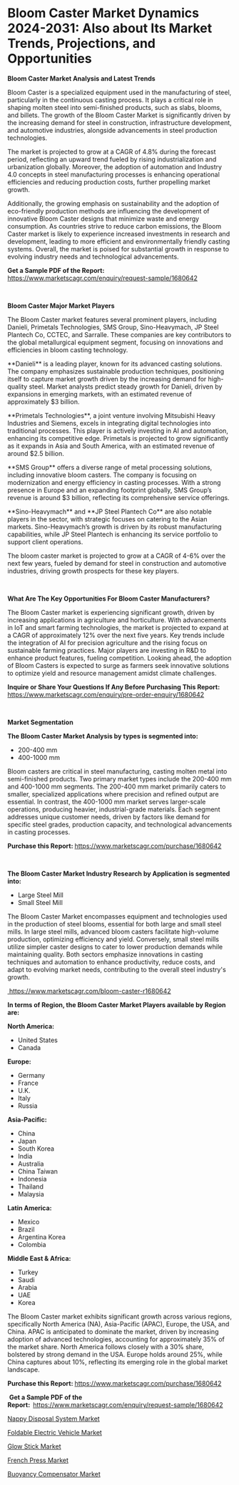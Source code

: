 <p><h1>Bloom Caster Market Dynamics 2024-2031: Also about Its Market Trends, Projections, and Opportunities</h1></p><p><strong>Bloom Caster Market Analysis and Latest Trends</strong></p>
<p><p>Bloom Caster is a specialized equipment used in the manufacturing of steel, particularly in the continuous casting process. It plays a critical role in shaping molten steel into semi-finished products, such as slabs, blooms, and billets. The growth of the Bloom Caster Market is significantly driven by the increasing demand for steel in construction, infrastructure development, and automotive industries, alongside advancements in steel production technologies.</p><p>The market is projected to grow at a CAGR of 4.8% during the forecast period, reflecting an upward trend fueled by rising industrialization and urbanization globally. Moreover, the adoption of automation and Industry 4.0 concepts in steel manufacturing processes is enhancing operational efficiencies and reducing production costs, further propelling market growth. </p><p>Additionally, the growing emphasis on sustainability and the adoption of eco-friendly production methods are influencing the development of innovative Bloom Caster designs that minimize waste and energy consumption. As countries strive to reduce carbon emissions, the Bloom Caster market is likely to experience increased investments in research and development, leading to more efficient and environmentally friendly casting systems. Overall, the market is poised for substantial growth in response to evolving industry needs and technological advancements.</p></p>
<p><strong>Get a Sample PDF of the Report:&nbsp;</strong> <a href="https://www.marketscagr.com/enquiry/request-sample/1680642?utm_campaign=1326&utm_medium=2&utm_source=Github&utm_content=ia&utm_term=04102024&utm_id=bloom-caster">https://www.marketscagr.com/enquiry/request-sample/1680642</a></p>
<p>&nbsp;</p>
<p><strong>Bloom Caster Major Market Players</strong></p>
<p><p>The Bloom Caster market features several prominent players, including Danieli, Primetals Technologies, SMS Group, Sino-Heavymach, JP Steel Plantech Co, CCTEC, and Sarralle. These companies are key contributors to the global metallurgical equipment segment, focusing on innovations and efficiencies in bloom casting technology.</p><p>**Danieli** is a leading player, known for its advanced casting solutions. The company emphasizes sustainable production techniques, positioning itself to capture market growth driven by the increasing demand for high-quality steel. Market analysts predict steady growth for Danieli, driven by expansions in emerging markets, with an estimated revenue of approximately $3 billion.</p><p>**Primetals Technologies**, a joint venture involving Mitsubishi Heavy Industries and Siemens, excels in integrating digital technologies into traditional processes. This player is actively investing in AI and automation, enhancing its competitive edge. Primetals is projected to grow significantly as it expands in Asia and South America, with an estimated revenue of around $2.5 billion.</p><p>**SMS Group** offers a diverse range of metal processing solutions, including innovative bloom casters. The company is focusing on modernization and energy efficiency in casting processes. With a strong presence in Europe and an expanding footprint globally, SMS Group’s revenue is around $3 billion, reflecting its comprehensive service offerings.</p><p>**Sino-Heavymach** and **JP Steel Plantech Co** are also notable players in the sector, with strategic focuses on catering to the Asian markets. Sino-Heavymach’s growth is driven by its robust manufacturing capabilities, while JP Steel Plantech is enhancing its service portfolio to support client operations.</p><p>The bloom caster market is projected to grow at a CAGR of 4-6% over the next few years, fueled by demand for steel in construction and automotive industries, driving growth prospects for these key players.</p></p>
<p>&nbsp;</p>
<p><strong>What Are The Key Opportunities For Bloom Caster Manufacturers?</strong></p>
<p><p>The Bloom Caster market is experiencing significant growth, driven by increasing applications in agriculture and horticulture. With advancements in IoT and smart farming technologies, the market is projected to expand at a CAGR of approximately 12% over the next five years. Key trends include the integration of AI for precision agriculture and the rising focus on sustainable farming practices. Major players are investing in R&D to enhance product features, fueling competition. Looking ahead, the adoption of Bloom Casters is expected to surge as farmers seek innovative solutions to optimize yield and resource management amidst climate challenges.</p></p>
<p><strong>Inquire or Share Your Questions If Any Before Purchasing This Report:</strong> <a href="https://www.marketscagr.com/enquiry/pre-order-enquiry/1680642?utm_campaign=1326&utm_medium=2&utm_source=Github&utm_content=ia&utm_term=04102024&utm_id=bloom-caster">https://www.marketscagr.com/enquiry/pre-order-enquiry/1680642</a></p>
<p>&nbsp;</p>
<p><strong>Market Segmentation</strong></p>
<p><strong>The Bloom Caster Market Analysis by types is segmented into:</strong></p>
<p><ul><li>200-400 mm</li><li>400-1000 mm</li></ul></p>
<p><p>Bloom casters are critical in steel manufacturing, casting molten metal into semi-finished products. Two primary market types include the 200-400 mm and 400-1000 mm segments. The 200-400 mm market primarily caters to smaller, specialized applications where precision and refined output are essential. In contrast, the 400-1000 mm market serves larger-scale operations, producing heavier, industrial-grade materials. Each segment addresses unique customer needs, driven by factors like demand for specific steel grades, production capacity, and technological advancements in casting processes.</p></p>
<p><strong>Purchase this Report:&nbsp;</strong><a href="https://www.marketscagr.com/purchase/1680642?utm_campaign=1326&utm_medium=2&utm_source=Github&utm_content=ia&utm_term=04102024&utm_id=bloom-caster">https://www.marketscagr.com/purchase/1680642</a></p>
<p>&nbsp;</p>
<p><strong>The Bloom Caster Market Industry Research by Application is segmented into:</strong></p>
<p><ul><li>Large Steel Mill</li><li>Small Steel Mill</li></ul></p>
<p><p>The Bloom Caster Market encompasses equipment and technologies used in the production of steel blooms, essential for both large and small steel mills. In large steel mills, advanced bloom casters facilitate high-volume production, optimizing efficiency and yield. Conversely, small steel mills utilize simpler caster designs to cater to lower production demands while maintaining quality. Both sectors emphasize innovations in casting techniques and automation to enhance productivity, reduce costs, and adapt to evolving market needs, contributing to the overall steel industry's growth.</p></p>
<p><a href="https://www.marketscagr.com/bloom-caster-r1680642?utm_campaign=1326&utm_medium=2&utm_source=Github&utm_content=ia&utm_term=04102024&utm_id=bloom-caster">&nbsp;https://www.marketscagr.com/bloom-caster-r1680642</a></p>
<p><strong>In terms of Region, the Bloom Caster Market Players available by Region are:</strong></p>
<p>
    <p> <strong> North America: </strong>
        <ul>
            <li>United States</li>
            <li>Canada</li>
        </ul>
        </p> 
    <p> <strong> Europe: </strong>
        <ul>
            <li>Germany</li>
            <li>France</li>
            <li>U.K.</li>
            <li>Italy</li>
            <li>Russia</li>
        </ul>
        </p> 
    <p> <strong> Asia-Pacific: </strong>
        <ul>
            <li>China</li>
            <li>Japan</li>
            <li>South Korea</li>
            <li>India</li>
            <li>Australia</li>
            <li>China Taiwan</li>
            <li>Indonesia</li>
            <li>Thailand</li>
            <li>Malaysia</li>
        </ul>
        </p> 
    <p> <strong> Latin America: </strong>
        <ul>
            <li>Mexico</li>
            <li>Brazil</li>
            <li>Argentina Korea</li>
            <li>Colombia</li>
        </ul>
        </p> 
    <p> <strong> Middle East & Africa: </strong>
        <ul>
            <li>Turkey</li>
            <li>Saudi</li>
            <li>Arabia</li>
            <li>UAE</li>
            <li>Korea</li>
        </ul>
    </p>
    </p>
<p><p>The Bloom Caster market exhibits significant growth across various regions, specifically North America (NA), Asia-Pacific (APAC), Europe, the USA, and China. APAC is anticipated to dominate the market, driven by increasing adoption of advanced technologies, accounting for approximately 35% of the market share. North America follows closely with a 30% share, bolstered by strong demand in the USA. Europe holds around 25%, while China captures about 10%, reflecting its emerging role in the global market landscape.</p></p>
<p><strong>Purchase this Report: </strong><a href="https://www.marketscagr.com/purchase/1680642?utm_campaign=1326&utm_medium=2&utm_source=Github&utm_content=ia&utm_term=04102024&utm_id=bloom-caster">https://www.marketscagr.com/purchase/1680642</a></p>
<p>&nbsp;<strong>Get a Sample PDF of the Report:&nbsp;&nbsp;</strong><a href="https://www.marketscagr.com/enquiry/request-sample/1680642?utm_campaign=1326&utm_medium=2&utm_source=Github&utm_content=ia&utm_term=04102024&utm_id=bloom-caster">https://www.marketscagr.com/enquiry/request-sample/1680642</a></p>
<p><strong></strong></p>
<p><p><a href="https://www.linkedin.com/pulse/pioneering-growth-analyzing-global-nappy-disposal-system-market-sm0le?utm_campaign=1326&utm_medium=2&utm_source=Github&utm_content=ia&utm_term=04102024&utm_id=bloom-caster">Nappy Disposal System Market</a></p><p><a href="https://www.linkedin.com/pulse/foldable-electric-vehicle-market-trends-analysis-opportunities-s0wwe?utm_campaign=1326&utm_medium=2&utm_source=Github&utm_content=ia&utm_term=04102024&utm_id=bloom-caster">Foldable Electric Vehicle Market</a></p><p><a href="https://www.linkedin.com/pulse/analyzing-global-glow-stick-market-growth-prospects-wvn7c?utm_campaign=1326&utm_medium=2&utm_source=Github&utm_content=ia&utm_term=04102024&utm_id=bloom-caster">Glow Stick Market</a></p><p><a href="https://www.linkedin.com/pulse/global-french-press-industry-analysis-report-market-sj2oc?utm_campaign=1326&utm_medium=2&utm_source=Github&utm_content=ia&utm_term=04102024&utm_id=bloom-caster">French Press Market</a></p><p><a href="https://www.linkedin.com/pulse/opportunities-challenges-buoyancy-compensator-market-strategic-hy8qf?utm_campaign=1326&utm_medium=2&utm_source=Github&utm_content=ia&utm_term=04102024&utm_id=bloom-caster">Buoyancy Compensator Market</a></p></p>